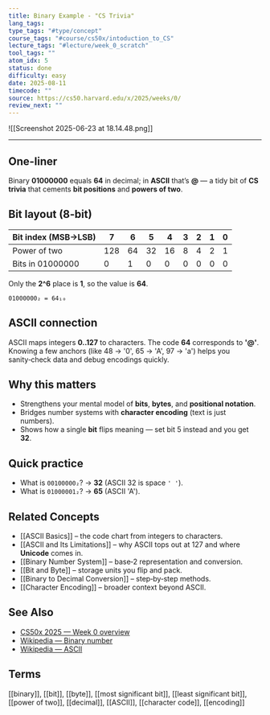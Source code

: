 ```yaml
---
title: Binary Example - "CS Trivia"
lang_tags: 
type_tags: "#type/concept"
course_tags: "#course/cs50x/intoduction_to_CS"
lecture_tags: "#lecture/week_0_scratch"
tool_tags: ""
atom_idx: 5
status: done
difficulty: easy
date: 2025-08-11
timecode: ""
source: https://cs50.harvard.edu/x/2025/weeks/0/
review_next: ""
---
```


![[Screenshot 2025-06-23 at 18.14.48.png]]

---

## **One-liner**

Binary **01000000** equals **64** in decimal; in **ASCII** that’s **@** — a tidy bit of **CS trivia** that cements **bit positions** and **powers of two**.

## Bit layout (8‑bit)

| Bit index (MSB→LSB) | 7 | 6 | 5 | 4 | 3 | 2 | 1 | 0 |
|---|---|---|---|---|---|---|---|---|
| Power of two | 128 | 64 | 32 | 16 | 8 | 4 | 2 | 1 |
| Bits in 01000000 | 0 | 1 | 0 | 0 | 0 | 0 | 0 | 0 |

Only the **2^6** place is **1**, so the value is **64**.

```text
01000000₂ = 64₁₀
```

## ASCII connection

ASCII maps integers **0..127** to characters. The code **64** corresponds to **'@'**. Knowing a few anchors (like 48 → '0', 65 → 'A', 97 → 'a') helps you sanity‑check data and debug encodings quickly.

## Why this matters

- Strengthens your mental model of **bits**, **bytes**, and **positional notation**.  
- Bridges number systems with **character encoding** (text is just numbers).  
- Shows how a single **bit** flips meaning — set bit 5 instead and you get **32**.

## Quick practice

- What is `00100000₂`? → **32** (ASCII 32 is space `' '`).  
- What is `01000001₂`? → **65** (ASCII 'A').

## Related Concepts

- [[ASCII Basics]] – the code chart from integers to characters.  
- [[ASCII and Its Limitations]] – why ASCII tops out at 127 and where **Unicode** comes in.  
- [[Binary Number System]] – base‑2 representation and conversion.  
- [[Bit and Byte]] – storage units you flip and pack.  
- [[Binary to Decimal Conversion]] – step‑by‑step methods.  
- [[Character Encoding]] – broader context beyond ASCII.

## See Also

- [CS50x 2025 — Week 0 overview](https://cs50.harvard.edu/x/2025/weeks/0/)  
- [Wikipedia — Binary number](https://en.wikipedia.org/wiki/Binary_number)  
- [Wikipedia — ASCII](https://en.wikipedia.org/wiki/ASCII)

## Terms

[[binary]], [[bit]], [[byte]], [[most significant bit]], [[least significant bit]], [[power of two]], [[decimal]], [[ASCII]], [[character code]], [[encoding]]

